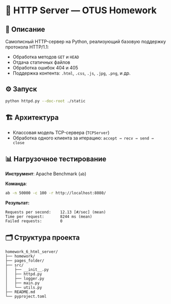 # 📡 HTTP Server — OTUS Homework

## 📄 Описание
Самописный HTTP-сервер на Python, реализующий базовую поддержку протокола HTTP/1.1:

- Обработка методов `GET` и `HEAD`
- Отдача статичных файлов
- Обработка ошибок 404 и 405
- Поддержка контента: `.html`, `.css`, `.js`, `.jpg`, `.png`, и др.

## ⚙️ Запуск

```bash
python httpd.py --doc-root ./static
```

## 🏗️ Архитектура

- Классовая модель TCP-сервера (`TCPServer`)
- Обработка одного клиента за итерацию: `accept → recv → send → close`

## 📊 Нагрузочное тестирование

**Инструмент**: Apache Benchmark (`ab`)

**Команда**:
```bash
ab -n 50000 -c 100 -r http://localhost:8080/
```

**Результат:**
```
Requests per second:    12.13 [#/sec] (mean)
Time per request:       8244 ms (mean)
Failed requests:        0
```

## 🗂️ Структура проекта

```
homework_6_html_server/
├── homework/
├── pages_folder/
├── src/
│   ├── __init__.py
│   ├── httpd.py
│   ├── logger.py
│   ├── main.py
│   └── utils.py
├── README.md
└── pyproject.toml

```